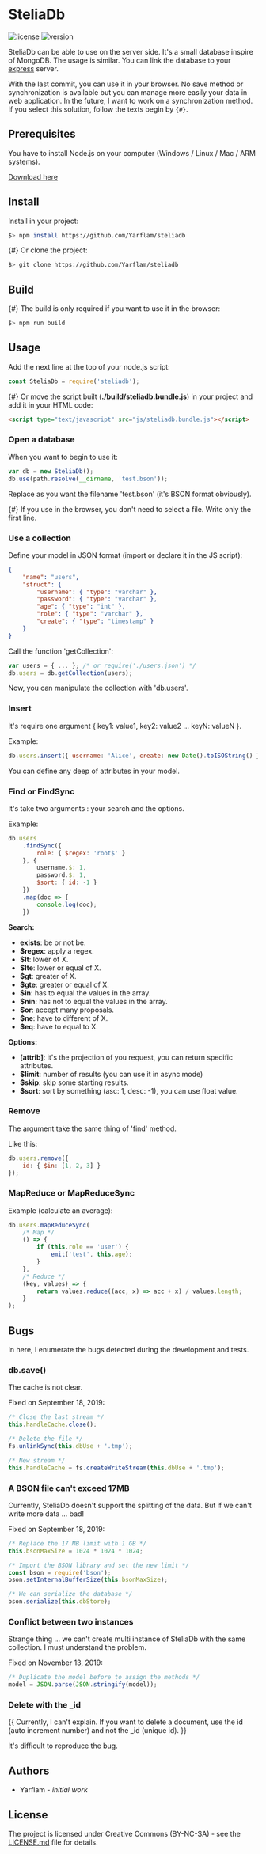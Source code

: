# SteliaDb

![license](https://img.shields.io/badge/license-CC_BY--NC--SA-green.svg)
![version](https://img.shields.io/badge/app-v1.0.0_not_published-blue.svg)

SteliaDb can be able to use on the server side. It's a small database inspire of MongoDB. The usage is similar. You can link the database to your [express](https://github.com/expressjs/express) server.

With the last commit, you can use it in your browser. No save method or synchronization is available but you can manage more easily your data in web application. In the future, I want to work on a synchronization method. If you select this solution, follow the texts begin by `{#}`.

## Prerequisites

You have to install Node.js on your computer (Windows / Linux / Mac / ARM systems).

[Download here](https://nodejs.org/en/download/)

## Install

Install in your project:

```bash
$> npm install https://github.com/Yarflam/steliadb
```

{#} Or clone the project:

```bash
$> git clone https://github.com/Yarflam/steliadb
```

## Build

{#} The build is only required if you want to use it in the browser:

```bash
$> npm run build
```

## Usage

Add the next line at the top of your node.js script:

```js
const SteliaDb = require('steliadb');
```

{#} Or move the script built (**./build/steliadb.bundle.js**) in your project and add it in your HTML code:

```html
<script type="text/javascript" src="js/steliadb.bundle.js"></script>
```

### Open a database

When you want to begin to use it:

```js
var db = new SteliaDb();
db.use(path.resolve(__dirname, 'test.bson'));
```

Replace as you want the filename 'test.bson' (it's BSON format obviously).

{#} If you use in the browser, you don't need to select a file. Write only the first line.

### Use a collection

Define your model in JSON format (import or declare it in the JS script):

```json
{
    "name": "users",
    "struct": {
        "username": { "type": "varchar" },
        "password": { "type": "varchar" },
        "age": { "type": "int" },
        "role": { "type": "varchar" },
        "create": { "type": "timestamp" }
    }
}
```

Call the function 'getCollection':

```js
var users = { ... }; /* or require('./users.json') */
db.users = db.getCollection(users);
```

Now, you can manipulate the collection with 'db.users'.

### Insert

It's require one argument { key1: value1, key2: value2 ... keyN: valueN }.

Example:

```js
db.users.insert({ username: 'Alice', create: new Date().toISOString() });
```

You can define any deep of attributes in your model.

### Find or FindSync

It's take two arguments : your search and the options.

Example:

```js
db.users
    .findSync({
        role: { $regex: 'root$' }
    }, {
        username.$: 1,
        password.$: 1,
        $sort: { id: -1 }
    })
    .map(doc => {
        console.log(doc);
    })
```

**Search:**

-   **exists**: be or not be.
-   **\$regex**: apply a regex.
-   **\$lt**: lower of X.
-   **\$lte**: lower or equal of X.
-   **\$gt**: greater of X.
-   **\$gte**: greater or equal of X.
-   **\$in**: has to equal the values in the array.
-   **\$nin**: has not to equal the values in the array.
-   **\$or**: accept many proposals.
-   **\$ne**: have to different of X.
-   **\$eq**: have to equal to X.

**Options:**

-   **[attrib]**: it's the projection of you request, you can return specific attributes.
-   **\$limit**: number of results (you can use it in async mode)
-   **\$skip**: skip some starting results.
-   **\$sort**: sort by something (asc: 1, desc: -1), you can use float value.

### Remove

The argument take the same thing of 'find' method.

Like this:

```js
db.users.remove({
    id: { $in: [1, 2, 3] }
});
```

### MapReduce or MapReduceSync

Example (calculate an average):

```js
db.users.mapReduceSync(
    /* Map */
    () => {
        if (this.role == 'user') {
            emit('test', this.age);
        }
    },
    /* Reduce */
    (key, values) => {
        return values.reduce((acc, x) => acc + x) / values.length;
    }
);
```

## Bugs

In here, I enumerate the bugs detected during the development and tests.

### db.save()

The cache is not clear.

Fixed on September 18, 2019:

```js
/* Close the last stream */
this.handleCache.close();

/* Delete the file */
fs.unlinkSync(this.dbUse + '.tmp');

/* New stream */
this.handleCache = fs.createWriteStream(this.dbUse + '.tmp');
```

### A BSON file can't exceed 17MB

Currently, SteliaDb doesn't support the splitting of the data. But if we can't write more data ... bad!

Fixed on September 18, 2019:

```js
/* Replace the 17 MB limit with 1 GB */
this.bsonMaxSize = 1024 * 1024 * 1024;

/* Import the BSON library and set the new limit */
const bson = require('bson');
bson.setInternalBufferSize(this.bsonMaxSize);

/* We can serialize the database */
bson.serialize(this.dbStore);
```

### Conflict between two instances

Strange thing ... we can't create multi instance of SteliaDb with the same collection. I must understand the problem.

Fixed on November 13, 2019:

```js
/* Duplicate the model before to assign the methods */
model = JSON.parse(JSON.stringify(model));
```

### Delete with the \_id

{{
Currently, I can't explain. If you want to delete a document, use the id (auto increment number) and not the \_id (unique id).
}}

It's difficult to reproduce the bug.

## Authors

-   Yarflam - _initial work_

## License

The project is licensed under Creative Commons (BY-NC-SA) - see the [LICENSE.md](LICENSE.md) file for details.
